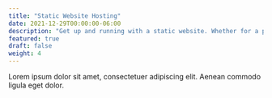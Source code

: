 ```yaml
---
title: "Static Website Hosting"
date: 2021-12-29T00:00:00-06:00
description: "Get up and running with a static website. Whether for a personal project or professional business, we'll do the grunt work, so you can focus on creating."
featured: true
draft: false
weight: 4
---
```


Lorem ipsum dolor sit amet, consectetuer adipiscing elit. Aenean commodo ligula eget dolor.
